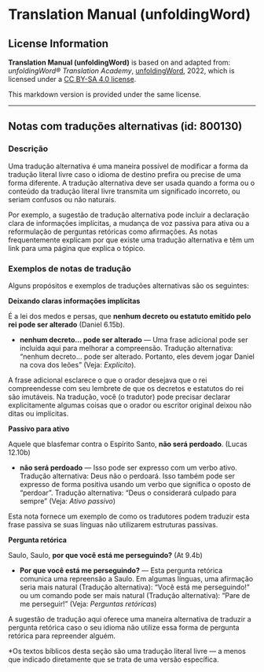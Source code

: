 # Translation Manual (unfoldingWord)

## License Information

**Translation Manual (unfoldingWord)** is based on and adapted from: _unfoldingWord® Translation Academy_, [unfoldingWord](https://unfoldingword.org/utw), 2022, which is licensed under a [CC BY-SA 4.0 license](https://creativecommons.org/licenses/by-sa/4.0/legalcode.en).

This markdown version is provided under the same license.



--------------------------------

## Notas com traduções alternativas (id: 800130)

### Descrição

Uma tradução alternativa é uma maneira possível de modificar a forma da tradução literal livre caso o idioma de destino prefira ou precise de uma forma diferente. A tradução alternativa deve ser usada quando a forma ou o conteúdo da tradução literal livre transmita um significado incorreto, ou seriam confusos ou não naturais.

Por exemplo, a sugestão de tradução alternativa pode incluir a declaração clara de informações implícitas, a mudança de voz passiva para ativa ou a reformulação de perguntas retóricas como afirmações. As notas frequentemente explicam por que existe uma tradução alternativa e têm um link para uma página que explica o tópico.

### Exemplos de notas de tradução

Alguns propósitos e exemplos de traduções alternativas são os seguintes:

**Deixando claras informações implícitas** 

É a lei dos medos e persas, que **nenhum decreto ou estatuto emitido pelo rei pode ser alterado** (Daniel 6\.15b).

* **nenhum decreto… pode ser alterado** — Uma frase adicional pode ser incluída aqui para melhorar a compreensão. Tradução alternativa: “nenhum decreto… pode ser alterado. Portanto, eles devem jogar Daniel na cova dos leões” (Veja: *Explícito*).

A frase adicional esclarece o que o orador desejava que o rei compreendesse com seu lembrete de que os decretos e estatutos do rei são imutáveis. Na tradução, você (o tradutor) pode precisar declarar explicitamente algumas coisas que o orador ou escritor original deixou não ditas ou implícitas.

**Passivo para ativo**

Aquele que blasfemar contra o Espírito Santo, **não será perdoado**. (Lucas 12\.10b)

* **não será perdoado** — Isso pode ser expresso com um verbo ativo. Tradução alternativa: Deus não o perdoará. Isso também pode ser expresso de forma positiva usando um verbo que significa o oposto de “perdoar”. Tradução alternativa: “Deus o considerará culpado para sempre” (Veja: *Ativo passivo*)

Esta nota fornece um exemplo de como os tradutores podem traduzir esta frase passiva se suas línguas não utilizarem estruturas passivas.

**Pergunta retórica**

Saulo, Saulo, **por que você está me perseguindo?** (At 9\.4b)

* **Por que você está me perseguindo?** — Esta pergunta retórica comunica uma repreensão a Saulo. Em algumas línguas, uma afirmação seria mais natural (Tradução alternativa): “Você está me perseguindo!” ou um comando pode ser mais natural (Tradução alternativa): “Pare de me perseguir!” (Veja: *Perguntas retóricas*)

A sugestão de tradução aqui oferece uma maneira alternativa de traduzir a pergunta retórica caso o seu idioma não utilize essa forma de pergunta retórica para repreender alguém.

\*Os textos bíblicos desta seção são uma tradução literal livre — a menos que indicado diretamente que se trata de uma versão específica.


